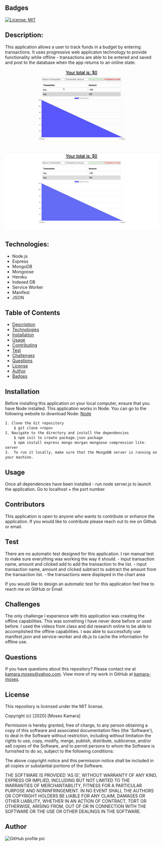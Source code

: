 ## Badges
[![License: MIT](https://img.shields.io/badge/License-MIT-yellow.svg)](https://opensource.org/licenses/MIT)

## Description:
This application allows a user to track funds in a budget by entering transactions. It uses progressive web applicaton technology to provide functionality while offline - transactions are able to be entered and saved and post to the database when the app returns to an online state.

![Pro Budget Demo](public/assets/images/pro-budget.gif)

<img src="public/assets/images/tracker.png" alt="Pro Budget Tracker image">

## Technologies:
- Node.js
- Express
- MongoDB
- Mongoose
- Heroku
- Indexed DB
- Service Worker
- Manifest
- JSON

## Table of Contents
* [Description](#description)
* [Technologies](#topics)
* [Installation](#installation)
* [Usage](#usage)
* [Contributing](#contributing)
* [Test](#test)
* [Challenges](#challenges)
* [Questions](#questions)
* [License](#license)
* [Author](#Author)
* [Badges](#badges)

## Installation
Before installing this application on your local computer, ensure that you have Node installed. This application works in Node. You can go to the following website to download Node: <a href='https://nodejs.org/en/'>Node</a>

    1. Clone the Git repository
        $ git clone <repo>
    2. Navigate to the directory and install the dependencies
        $ npm init to create package.json package
        $ npm install express mongo morgan mongoose compression lite-server
    3.  To run it locally, make sure that the MongoDB server is running on your machine.

## Usage
Once all dependencies have been installed - run node server.js to launch the application. Go to localhost + the port number.

## Contributors
This application is open to anyone who wants to contribute or enhance the application. If you would like to contribute please reach out to me on Github or email.

## Test
There are no automatic test designed for this application. I ran manual test to make sure everything was working the way it should.
    - input transaction name, amount and clicked add to add the transaction to the list.
    - input transaction name, amount and clicked subtract to subtract the amount from the transaction list.
    - the transactions were displayed in the chart area

If you would like to design an automatic test for this application feel free to reach me on GitHub or Email

## Challenges
The only challenge I experience with this application was creating the offline capabilities. This was something I have never done before or used before. I used the videos from class and did research online to be able to accomplished the offline capabilities. I was able to successfully use manifest.json and service-worker and db.js to cache the information for offline use.

## Questions
If you have questions about this repository? Please contact me at [kamara.moses@yahoo.com](mailto:kamara.moses@yahoo.com). View more of my work in GitHub at [kamara-moses](https://github.com/kamara-moses).

## License
This repository is licensed under the MIT license.

Copyright (c) [2020] [Moses Kamara]

Permission is hereby granted, free of charge, to any person obtaining a copy of this software and associated documentation files (the 'Software'), to deal in the Software without restriction, including without limitation the rights to use, copy, modify, merge, publish, distribute, sublicense, and/or sell copies of the Software, and to permit persons to whom the Software is furnished to do so, subject to the following conditions:

The above copyright notice and this permission notice shall be included in all copies or substantial portions of the Software.

THE SOFTWARE IS PROVIDED 'AS IS', WITHOUT WARRANTY OF ANY KIND, EXPRESS OR IMPLIED, INCLUDING BUT NOT LIMITED TO THE WARRANTIES OF MERCHANTABILITY, FITNESS FOR A PARTICULAR PURPOSE AND NONINFRINGEMENT. IN NO EVENT SHALL THE AUTHORS OR COPYRIGHT HOLDERS BE LIABLE FOR ANY CLAIM, DAMAGES OR OTHER LIABILITY, WHETHER IN AN ACTION OF CONTRACT, TORT OR OTHERWISE, ARISING FROM, OUT OF OR IN CONNECTION WITH THE SOFTWARE OR THE USE OR OTHER DEALINGS IN THE SOFTWARE.

## Author 
![GitHub profile pic](https://avatars3.githubusercontent.com/u/65128951?v=4)
